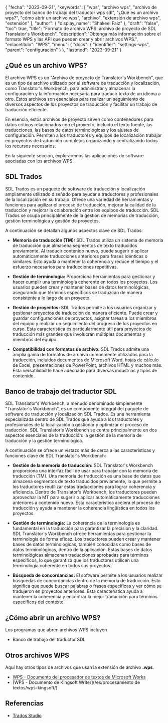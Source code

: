 {
"fecha": "2023-09-21",
  "keywords": [
"wps",
"archivo wps",
"archivo de proyecto del banco de trabajo del traductor wps sdl",
"¿Qué es un archivo wps?",
"cómo abrir un archivo wps",
"archivo",
"extensión de archivo wps",
"extensión"
],
  "author": {
"display_name": "Shakeel Faiz"
},
"draft": "false",
"toc": true,
"title": "Formato de archivo WPS: archivo de proyecto de SDL Translator's Workbench",
  "description":"Obtenga más información sobre el formato WPS y las API que pueden crear y abrir archivos WPS.",
"enlacetítulo": "WPS",
  "menu": {
    "docs": {
      "identifier": "settings-wps",
"parent": "configuración"
}
},
"lastmod": "2023-09-21"
}

## ¿Qué es un archivo WPS?

El archivo WPS es un "Archivo de proyecto de Translator's Workbench", que es un tipo de archivo utilizado por el software de traducción y localización, como Translator's Workbench, para administrar y almacenar la configuración y la información necesaria para traducir texto de un idioma a otro. Estos archivos son esenciales para realizar un seguimiento de diversos aspectos de los proyectos de traducción y facilitar un trabajo de traducción eficiente.

En esencia, estos archivos de proyecto sirven como contenedores para datos críticos relacionados con el proyecto, incluido el texto fuente, las traducciones, las bases de datos terminológicas y los ajustes de configuración. Permiten a los traductores y equipos de localización trabajar en proyectos de traducción complejos organizando y centralizando todos los recursos necesarios.

En la siguiente sección, exploraremos las aplicaciones de software asociadas con los archivos WPS.

## SDL Trados

SDL Trados es un paquete de software de traducción y localización ampliamente utilizado diseñado para ayudar a traductores y profesionales de la localización en su trabajo. Ofrece una variedad de herramientas y funciones para agilizar el proceso de traducción, mejorar la calidad de la traducción y mejorar la colaboración entre los equipos de traducción. SDL Trados se ocupa principalmente de la gestión de memorias de traducción, gestión terminológica y gestión de proyectos.

A continuación se detallan algunos aspectos clave de SDL Trados:

- **Memoria de traducción (TM):** SDL Trados utiliza un sistema de memoria de traducción que almacena segmentos de texto traducidos previamente. Al traducir contenido nuevo, puede sugerir o aplicar automáticamente traducciones anteriores para frases idénticas o similares. Esto ayuda a mantener la coherencia y reduce el tiempo y el esfuerzo necesarios para traducciones repetitivas.

- **Gestión de terminología:** Proporciona herramientas para gestionar y hacer cumplir una terminología coherente en todos los proyectos. Los usuarios pueden crear y mantener bases de datos terminológicas, asegurando que términos específicos se traduzcan de manera consistente a lo largo de un proyecto.

- **Gestión de proyectos:** SDL Trados permite a los usuarios organizar y gestionar proyectos de traducción de manera eficiente. Puede crear y guardar configuraciones de proyectos, asignar tareas a los miembros del equipo y realizar un seguimiento del progreso de los proyectos en curso. Esta característica es particularmente útil para proyectos de traducción más grandes que involucran múltiples documentos y miembros del equipo.

- **Compatibilidad con formatos de archivo:** SDL Trados admite una amplia gama de formatos de archivo comúnmente utilizados para la traducción, incluidos documentos de Microsoft Word, hojas de cálculo de Excel, presentaciones de PowerPoint, archivos HTML y muchos más. Esta versatilidad lo hace adecuado para diversas industrias y tipos de contenido.

## Banco de trabajo del traductor SDL

SDL Translator's Workbench, a menudo denominado simplemente "Translator's Workbench", es un componente integral del paquete de software de traducción y localización SDL Trados. Es una herramienta especializada dentro de SDL Trados que ayuda a los traductores y profesionales de la localización a gestionar y optimizar el proceso de traducción. SDL Translator's Workbench se centra principalmente en dos aspectos esenciales de la traducción: la gestión de la memoria de traducción y la gestión terminológica.

A continuación se ofrece un vistazo más de cerca a las características y funciones clave de SDL Translator's Workbench:

- **Gestión de la memoria de traducción:** SDL Translator's Workbench proporciona una interfaz fácil de usar para trabajar con la memoria de traducción (TM). Una memoria de traducción es una base de datos que almacena segmentos de texto traducidos previamente, lo que permite a los traductores reutilizar estas traducciones para lograr coherencia y eficiencia. Dentro de Translator's Workbench, los traductores pueden aprovechar la MT para sugerir o aplicar automáticamente traducciones anteriores a contenido nuevo. Esta característica acelera el proceso de traducción y ayuda a mantener la coherencia lingüística en todos los proyectos.

- **Gestión de terminología:** La coherencia de la terminología es fundamental en la traducción para garantizar la precisión y la claridad. SDL Translator's Workbench ofrece herramientas para gestionar la terminología de forma eficaz. Los traductores pueden crear y mantener bases de datos terminológicas, también conocidas como bases de datos terminológicas, dentro de la aplicación. Estas bases de datos terminológicas almacenan traducciones aprobadas para términos específicos, lo que garantiza que los traductores utilicen una terminología coherente en todos sus proyectos.

- **Búsqueda de concordancias:** El software permite a los usuarios realizar búsquedas de concordancias dentro de la memoria de traducción. Esto significa que puede buscar palabras o frases específicas y ver cómo se tradujeron en proyectos anteriores. Esta característica ayuda a mantener la coherencia y encontrar la mejor traducción para términos específicos del contexto.

## ¿Cómo abrir un archivo WPS?

Los programas que abren archivos WPS incluyen

- Banco de trabajo del traductor SDL

## Otros archivos WPS

Aquí hay otros tipos de archivos que usan la extensión de archivo **.wps**.

- [WPS - Documento del procesador de textos de Microsoft Works](/es/word-processing/wps/)
- [WPS - Documento de Kingsoft Writer](/es/procesamiento de textos/wps-kingsoft/)

## Referencias
* [Trados Studio](https://en.wikipedia.org/wiki/Trados_Studio)
